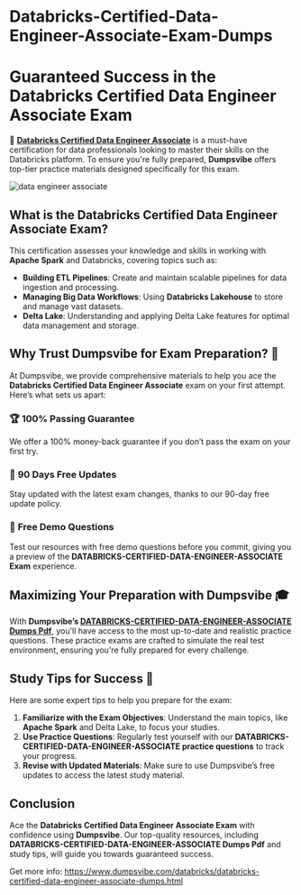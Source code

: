 # Databricks-Certified-Data-Engineer-Associate-Exam-Dumps
# Guaranteed Success in the Databricks Certified Data Engineer Associate Exam

🎯 **[Databricks Certified Data Engineer Associate](https://www.dumpsvibe.com/databricks/databricks-certified-data-engineer-associate-dumps.html)** is a must-have certification for data professionals looking to master their skills on the Databricks platform. To ensure you're fully prepared, **Dumpsvibe** offers top-tier practice materials designed specifically for this exam.

![data engineer associate](https://github.com/user-attachments/assets/85625996-5f97-4a04-af60-56e6c37e8058)


## What is the Databricks Certified Data Engineer Associate Exam?

This certification assesses your knowledge and skills in working with **Apache Spark** and Databricks, covering topics such as:

- **Building ETL Pipelines**: Create and maintain scalable pipelines for data ingestion and processing.
- **Managing Big Data Workflows**: Using **Databricks Lakehouse** to store and manage vast datasets.
- **Delta Lake**: Understanding and applying Delta Lake features for optimal data management and storage.

## Why Trust Dumpsvibe for Exam Preparation? 🤔

At Dumpsvibe, we provide comprehensive materials to help you ace the **Databricks Certified Data Engineer Associate** exam on your first attempt. Here’s what sets us apart:

### 🏆 **100% Passing Guarantee**
We offer a 100% money-back guarantee if you don’t pass the exam on your first try.

### 📅 **90 Days Free Updates**
Stay updated with the latest exam changes, thanks to our 90-day free update policy.

### 📝 **Free Demo Questions**
Test our resources with free demo questions before you commit, giving you a preview of the **DATABRICKS-CERTIFIED-DATA-ENGINEER-ASSOCIATE Exam** experience.

## Maximizing Your Preparation with Dumpsvibe 🎓

With **Dumpsvibe’s [DATABRICKS-CERTIFIED-DATA-ENGINEER-ASSOCIATE Dumps Pdf](https://www.dumpsvibe.com/databricks/databricks-certified-data-engineer-associate-dumps.html)**, you'll have access to the most up-to-date and realistic practice questions. These practice exams are crafted to simulate the real test environment, ensuring you're fully prepared for every challenge.

## Study Tips for Success 📘

Here are some expert tips to help you prepare for the exam:

1. **Familiarize with the Exam Objectives**: Understand the main topics, like **Apache Spark** and Delta Lake, to focus your studies.
2. **Use Practice Questions**: Regularly test yourself with our **DATABRICKS-CERTIFIED-DATA-ENGINEER-ASSOCIATE practice questions** to track your progress.
3. **Revise with Updated Materials**: Make sure to use Dumpsvibe’s free updates to access the latest study material.

## Conclusion

Ace the **Databricks Certified Data Engineer Associate Exam** with confidence using **Dumpsvibe**. Our top-quality resources, including **DATABRICKS-CERTIFIED-DATA-ENGINEER-ASSOCIATE Dumps Pdf** and study tips, will guide you towards guaranteed success.

Get more info: https://www.dumpsvibe.com/databricks/databricks-certified-data-engineer-associate-dumps.html
